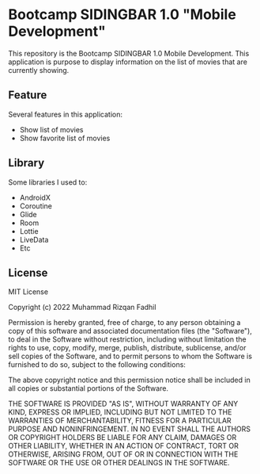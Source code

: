 # Bootcamp SIDINGBAR 1.0 "Mobile Development"

This repository is the Bootcamp SIDINGBAR 1.0 Mobile Development. This application is purpose to display information on the list of movies that are currently showing.<br>
 
 ## Feature
Several features in this application:
- Show list of movies
- Show favorite list of movies 

## Library
Some libraries I used to:
- AndroidX
- Coroutine
- Glide
- Room
- Lottie
- LiveData
- Etc

## License 
MIT License

Copyright (c) 2022 Muhammad Rizqan Fadhil

Permission is hereby granted, free of charge, to any person obtaining a copy
of this software and associated documentation files (the "Software"), to deal
in the Software without restriction, including without limitation the rights
to use, copy, modify, merge, publish, distribute, sublicense, and/or sell
copies of the Software, and to permit persons to whom the Software is
furnished to do so, subject to the following conditions:

The above copyright notice and this permission notice shall be included in all
copies or substantial portions of the Software.

THE SOFTWARE IS PROVIDED "AS IS", WITHOUT WARRANTY OF ANY KIND, EXPRESS OR
IMPLIED, INCLUDING BUT NOT LIMITED TO THE WARRANTIES OF MERCHANTABILITY,
FITNESS FOR A PARTICULAR PURPOSE AND NONINFRINGEMENT. IN NO EVENT SHALL THE
AUTHORS OR COPYRIGHT HOLDERS BE LIABLE FOR ANY CLAIM, DAMAGES OR OTHER
LIABILITY, WHETHER IN AN ACTION OF CONTRACT, TORT OR OTHERWISE, ARISING FROM,
OUT OF OR IN CONNECTION WITH THE SOFTWARE OR THE USE OR OTHER DEALINGS IN THE
SOFTWARE.

